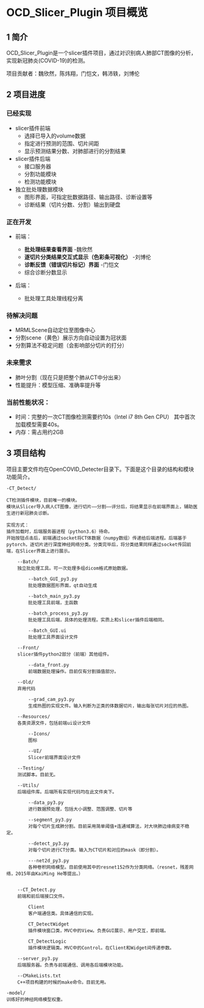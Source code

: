 # OCD_Slicer_Plugin 项目概览

## 1 简介

OCD_Slicer_Plugin是一个slicer插件项目，通过对识别病人肺部CT图像的分析，实现新冠肺炎(COVID-19)的检测。

项目贡献者：魏欣然，陈炜翔，门恺文，韩沛轶，刘博伦

## 2 项目进度

### 已经实现

+ slicer插件前端
    + 选择已导入的volume数据
    + 指定进行预测的范围、切片间距
    + 显示预测结果分数、对肺部进行的分割结果
+ slicer插件后端
    + 接口服务器
    + 分割功能模块
    + 检测功能模块
+ 独立批处理数据模块
    + 图形界面，可指定批数据路径、输出路径、诊断设置等
    + 诊断结果（切片分数、分割）输出到硬盘

### 正在开发

+ 前端：
    + **批处理结果查看界面** -魏欣然
    + **逐切片分类结果交互式显示（色彩条可视化）** -刘博伦
    + **诊断反馈（错误切片标记）界面** -门恺文
    + 综合诊断分数显示
    
+ 后端：
    + 批处理工具处理线程分离

### 待解决问题

+ MRMLScene自动定位至图像中心
+ 分割scene（黄色）展示方向自动设置为冠状面
+ 分割算法不稳定问题（会影响部分切片的打分）

### 未来需求

+ 肺叶分割（现在只是把整个肺从CT中分出来）
+ 性能提升：模型压缩、准确率提升等

### 当前性能状况：

+ 时间：完整的一次CT图像检测需要约10s（Intel i7 8th Gen CPU）
  其中首次加载模型需要40s。
+ 内存：需占用约2GB

## 3 项目结构

项目主要文件均在OpenCOVID_Detecter目录下。下面是这个目录的结构和模块功能简介。

    -CT_Detect/

    CT检测插件模块，目前唯一的模块。
    模块从Slicer导入病人CT图像，进行切片——分割——评分后，将结果显示在前端界面上，辅助医生进行新冠肺炎诊断。

    实现方式：
    插件加载时，后端服务器进程（python3.6）待命。
    开始按钮点击后，前端通过socket将CT体数据（numpy数组）传递给后端进程。后端基于pytorch，逐切片进行深度神经网络分类。分类完毕后，将分类结果同样通过socket传回前端，在Slicer界面上进行展示。

        --Batch/
        独立批处理工具。可一次处理多组dicom格式原始数据。

            --batch_GUI_py3.py
            批处理数据图形界面，qt自动生成

            --batch_main_py3.py
            批处理工具前端，主函数

            --batch_process_py3.py
            批处理工具后端，具体的处理流程。实质上和slicer插件后端相同。

            --Batch_GUI.ui
            批处理工具界面设计文件

        --Front/
        slicer插件python2部分（前端）其他组件。

            --data_front.py
            前端数据处理操作。目前仅有分割插值部分。

        --Old/
        弃用代码

            --grad_cam_py3.py
            生成热图的实现文件。输入判断为正类的体数据切片，输出每张切片对应的热图。

        --Resources/
        各类资源文件，包括前端ui设计文件

            --Icons/
            图标

            --UI/
            Slicer前端界面设计文件

        --Testing/
        测试脚本。目前无。
        
        --Utils/
        后端组件库。后端所有实现代码均在此文件夹下。

            --data_py3.py
            进行数据预处理，包括大小调整、范围调整、切片等

            --segment_py3.py
            对每个切片生成肺分割。目前采用简单阈值+连通域算法，对大块肺边缘病变不稳定。

            --detect_py3.py
            对每个切片进行CT分类。输入为CT切片和对应的mask（即分割）。

            ---net2d_py3.py
            各种卷积网络模型。目前使用其中的resnet152作为分类网络。（resnet，残差网络，2015年由KaiMing He等提出。）

        
        --CT_Detect.py
        前端和前后端接口文件。

            Client
            客户端通信类。具体通信的实现。

            CT_DetectWidget
            插件模块窗口类，MVC中的View。负责GUI展示、用户交互，即前端。

            CT_DetectLogic
            插件模块逻辑类。MVC中的Control。在Client和Widget间传递参数。

        --server_py3.py
        后端服务器。负责与前端通信、调用各后端模块功能。       

        --CMakeLists.txt
        C++项目构建的时候的make命令。目前无用。

    -model/
    训练好的神经网络模型权重。

